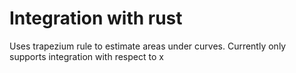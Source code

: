 # Integration with rust

Uses trapezium rule to estimate areas under curves. Currently only supports integration with respect to x